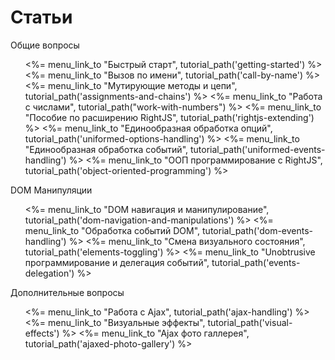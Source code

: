 # Статьи

<dl id="tutorials-index">
  <dt>Общие вопросы</dt>
  <ul>
    <%= menu_link_to "Быстрый старт",                    tutorial_path('getting-started') %>
    <%= menu_link_to "Вызов по имени",                   tutorial_path('call-by-name') %>
    <%= menu_link_to "Мутирующие методы и цепи",         tutorial_path('assignments-and-chains') %>
    <%= menu_link_to "Работа с числами",                 tutorial_path("work-with-numbers") %>
    <%= menu_link_to "Пособие по расширению RightJS",    tutorial_path('rightjs-extending') %>
    <%= menu_link_to "Единообразная обработка опций",    tutorial_path('uniformed-options-handling') %>
    <%= menu_link_to "Единообразная обработка событий",  tutorial_path('uniformed-events-handling') %>
    <%= menu_link_to "ООП программирование с RightJS",   tutorial_path('object-oriented-programming') %>
  </ul>
  <dt>DOM Манипуляции</dt>
  <ul>
    <%= menu_link_to "DOM навигация и манипулирование",  tutorial_path('dom-navigation-and-manipulations') %>
    <%= menu_link_to "Обработка событий DOM",            tutorial_path('dom-events-handling') %>
    <%= menu_link_to "Смена визуального состояния",      tutorial_path('elements-toggling') %>
    <%= menu_link_to "Unobtrusive программирование и делегация событий", tutorial_path('events-delegation') %>
  </ul>
  <dt>Дополнительные вопросы</dt>
  <ul>
    <%= menu_link_to "Работа с Ajax",                    tutorial_path('ajax-handling') %>
    <%= menu_link_to "Визуальные эффекты",               tutorial_path('visual-effects') %>
    <%= menu_link_to "Ajax фото галлерея",               tutorial_path('ajaxed-photo-gallery') %>
  </ul>
</dl>